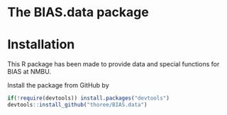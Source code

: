 The BIAS.data package
================

# Installation

This R package has been made to provide data and special functions for
BIAS at NMBU.

Install the package from GitHub by

``` r
if(!require(devtools)) install.packages("devtools")
devtools::install_github("thoree/BIAS.data")
```
